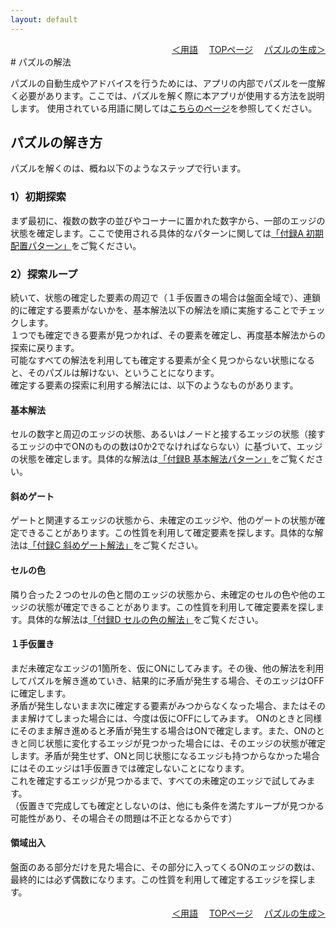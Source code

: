 ```yaml
---
layout: default
---
```


<div style="text-align: right;">
<a href="./terms.html">＜用語</a>　 <a href="./index.html">TOPページ</a>　 <a href="./generation.html">パズルの生成＞</a>
</div>
# パズルの解法

パズルの自動生成やアドバイスを行うためには、アプリの内部でパズルを一度解く必要があります。ここでは、パズルを解く際に本アプリが使用する方法を説明します。
使用されている用語に関しては[こちらのページ](./terms.html)を参照してください。


## パズルの解き方

パズルを解くのは、概ね以下のようなステップで行います。


### 1）初期探索

まず最初に、複数の数字の並びやコーナーに置かれた数字から、一部のエッジの状態を確定します。ここで使用される具体的なパターンに関しては[「付録A 初期配置パターン」](./initPattern.html)をご覧ください。


### 2）探索ループ

続いて、状態の確定した要素の周辺で（１手仮置きの場合は盤面全域で）、連鎖的に確定する要素がないかを、基本解法以下の解法を順に実施することでチェックします。  
１つでも確定できる要素が見つかれば、その要素を確定し、再度基本解法からの探索に戻ります。  
可能なすべての解法を利用しても確定する要素が全く見つからない状態になると、そのパズルは解けない、ということになります。  
確定する要素の探索に利用する解法には、以下のようなものがあります。

#### 基本解法

セルの数字と周辺のエッジの状態、あるいはノードと接するエッジの状態（接するエッジの中でONのものの数は0か2でなければならない）に基づいて、エッジの状態を確定します。具体的な解法は[「付録B 基本解法パターン」](./basicPattern.html)をご覧ください。

#### 斜めゲート

ゲートと関連するエッジの状態から、未確定のエッジや、他のゲートの状態が確定できることがあります。この性質を利用して確定要素を探します。具体的な解法は[「付録C 斜めゲート解法」](./gatePattern.html)をご覧ください。

#### セルの色

隣り合った２つのセルの色と間のエッジの状態から、未確定のセルの色や他のエッジの状態が確定できることがあります。この性質を利用して確定要素を探します。具体的な解法は[「付録D セルの色の解法」](./colorPattern.html)をご覧ください。

#### １手仮置き

まだ未確定なエッジの1箇所を、仮にONにしてみます。その後、他の解法を利用してパズルを解き進めていき、結果的に矛盾が発生する場合、そのエッジはOFFに確定します。  
矛盾が発生しないまま次に確定する要素がみつからなくなった場合、またはそのまま解けてしまった場合には、今度は仮にOFFにしてみます。
ONのときと同様にそのまま解き進めると矛盾が発生する場合はONで確定します。また、ONのときと同じ状態に変化するエッジが見つかった場合には、そのエッジの状態が確定します。矛盾が発生せず、ONと同じ状態になるエッジも持つからなかった場合にはそのエッジは1手仮置きでは確定しないことになります。  
これを確定するエッジが見つかるまで、すべての未確定のエッジで試してみます。  
（仮置きで完成しても確定としないのは、他にも条件を満たすループが見つかる可能性があり、その場合その問題は不正となるからです）

#### 領域出入

盤面のある部分だけを見た場合に、その部分に入ってくるONのエッジの数は、最終的には必ず偶数になります。この性質を利用して確定するエッジを探します。


<div style="text-align: right;">
<a href="./terms.html">＜用語</a>　 <a href="./index.html">TOPページ</a>　 <a href="./generation.html">パズルの生成＞</a>
</div>




